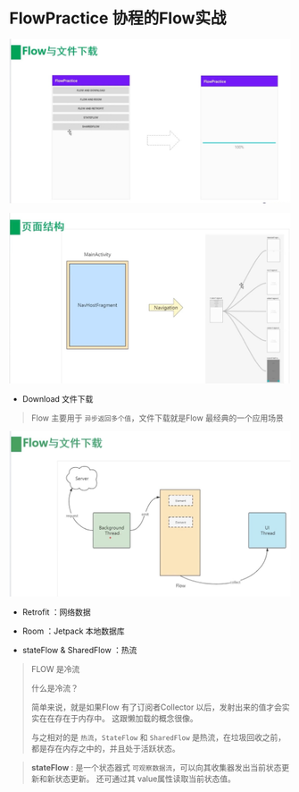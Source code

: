 # FlowPractice 协程的Flow实战



![img.png](pic/flow_samples.png)

![img.png](pic/flow_page_struction.png)

- Download 文件下载
> Flow 主要用于 `异步返回多个值`，文件下载就是Flow 最经典的一个应用场景
>

![img.png](pic/flow_download.jpeg)



- Retrofit ：网络数据

- Room ：Jetpack 本地数据库

- stateFlow & SharedFlow ：热流
> FLOW 是冷流
> 
> 什么是冷流？
> 
> 简单来说，就是如果Flow 有了订阅者Collector 以后，发射出来的值才会实实在在存在于内存中。
> 这跟懒加载的概念很像。
> 
> 与之相对的是 `热流`，`StateFlow` 和 `SharedFlow` 是热流，在垃圾回收之前，都是存在内存之中的，并且处于活跃状态。
> 

> **stateFlow** : 是一个状态器式 `可观察数据流`，可以向其收集器发出当前状态更新和新状态更新。
> 还可通过其 value属性读取当前状态值。
> 
